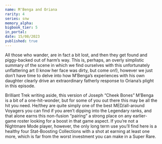 ```yaml
---
name: M'Benga and Oriana
rarity: 4
series: snw
memory_alpha:
bigbook_tier: 5
in_portal:
date: 15/08/2023
published: true
---
```


All those who wander, are in fact a bit lost, and then they get found and piggy-backed out of harm’s way. This is, perhaps, an overly simplistic summary of the scene in which we find ourselves with this unfortunately unflattering art (I know her face was dirty, but come on!), however we just don’t have time to delve into how M’Benga’s experiences with his own daughter clearly drive an extraordinary fatherly response to Oriana’s plight in this episode.

Brilliant Trek writing aside, this version of Joseph “Cheek Bones” M’Benga is a bit of a one-hit-wonder, but for some of you out there this may be all the hit you need. He/they are quite simply one of the best MED/all-around Voyagers you can find if you aren’t dipping into the Legendary ranks, and that alone earns this non-fusion “pairing” a strong place on any earlier-game roster looking for a boost in that game aspect. If you’re not a Nightmare Mode player, however, the only long term use you’ll find here is a healthy four Stat-Boosting Collections with a shot at earning at least one more, which is far from the worst investment you can make in a Super Rare.
